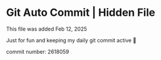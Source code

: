 # Git Auto Commit | Hidden File

This file was added Feb 12, 2025

Just for fun and keeping my daily git commit active 🤪

commit number: 2618059
